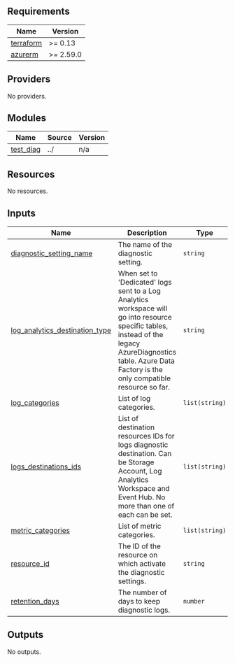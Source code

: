 ## Requirements

| Name | Version |
|------|---------|
| <a name="requirement_terraform"></a> [terraform](#requirement\_terraform) | >= 0.13 |
| <a name="requirement_azurerm"></a> [azurerm](#requirement\_azurerm) | >= 2.59.0 |

## Providers

No providers.

## Modules

| Name | Source | Version |
|------|--------|---------|
| <a name="module_test_diag"></a> [test\_diag](#module\_test\_diag) | ../ | n/a |

## Resources

No resources.

## Inputs

| Name | Description | Type | Default | Required |
|------|-------------|------|---------|:--------:|
| <a name="input_diagnostic_setting_name"></a> [diagnostic\_setting\_name](#input\_diagnostic\_setting\_name) | The name of the diagnostic setting. | `string` | `"mysql-audit-logs"` | no |
| <a name="input_log_analytics_destination_type"></a> [log\_analytics\_destination\_type](#input\_log\_analytics\_destination\_type) | When set to 'Dedicated' logs sent to a Log Analytics workspace will go into resource specific tables, instead of the legacy AzureDiagnostics table. Azure Data Factory is the only compatible resource so far. | `string` | `"AzureDiagnostics"` | no |
| <a name="input_log_categories"></a> [log\_categories](#input\_log\_categories) | List of log categories. | `list(string)` | `[]` | no |
| <a name="input_logs_destinations_ids"></a> [logs\_destinations\_ids](#input\_logs\_destinations\_ids) | List of destination resources IDs for logs diagnostic destination. Can be Storage Account, Log Analytics Workspace and Event Hub. No more than one of each can be set. | `list(string)` | n/a | yes |
| <a name="input_metric_categories"></a> [metric\_categories](#input\_metric\_categories) | List of metric categories. | `list(string)` | `[]` | no |
| <a name="input_resource_id"></a> [resource\_id](#input\_resource\_id) | The ID of the resource on which activate the diagnostic settings. | `string` | n/a | yes |
| <a name="input_retention_days"></a> [retention\_days](#input\_retention\_days) | The number of days to keep diagnostic logs. | `number` | `30` | no |

## Outputs

No outputs.
